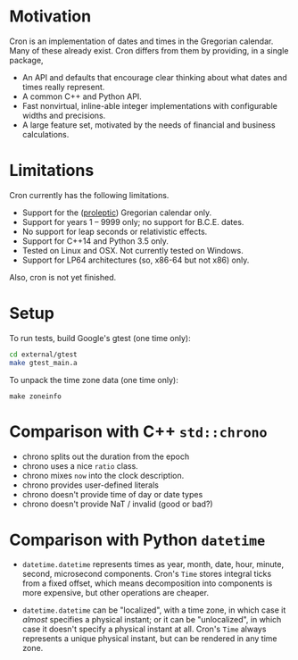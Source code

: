 # Motivation

Cron is an implementation of dates and times in the Gregorian calendar.  Many
of these already exist.  Cron differs from them by providing, in a single
package,

- An API and defaults that encourage clear thinking about what dates and times
  really represent.
- A common C++ and Python API.
- Fast nonvirtual, inline-able integer implementations with configurable widths
  and precisions.
- A large feature set, motivated by the needs of financial and business
  calculations. 


# Limitations

Cron currently has the following limitations.

- Support for the
  ([proleptic](https://en.wikipedia.org/wiki/Proleptic_Gregorian_calendar))
  Gregorian calendar only.
- Support for years 1 &ndash; 9999 only; no support for B.C.E. dates.
- No support for leap seconds or relativistic effects.
- Support for C++14 and Python 3.5 only.
- Tested on Linux and OSX.  Not currently tested on Windows.
- Support for LP64 architectures (so, x86-64 but not x86) only.

Also, cron is not yet finished.


# Setup

To run tests, build Google's gtest (one time only):

```sh
cd external/gtest
make gtest_main.a
```

To unpack the time zone data (one time only):

```
make zoneinfo
```

# Comparison with C++ `std::chrono`

- chrono splits out the duration from the epoch
- chrono uses a nice `ratio` class.
- chrono mixes `now` into the clock description.
- chrono provides user-defined literals
- chrono doesn't provide time of day or date types
- chrono doesn't provide NaT / invalid (good or bad?)


# Comparison with Python `datetime`

- `datetime.datetime` represents times as year, month, date, hour, minute,
  second, microsecond components.  Cron's `Time` stores integral ticks from a
  fixed offset, which means decomposition into components is more expensive, but
  other operations are cheaper.

- `datetime.datetime` can be "localized", with a time zone, in which case it _almost_ specifies a physical instant; or it can be "unlocalized", in which case it doesn't specify a physical instant at all.  Cron's `Time` always represents a unique physical instant, but can be rendered in any time zone.

